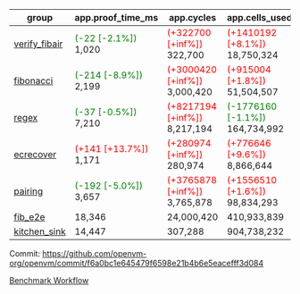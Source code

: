 | group | app.proof_time_ms | app.cycles | app.cells_used | leaf.proof_time_ms | leaf.cycles | leaf.cells_used |
| -- | -- | -- | -- | -- | -- | -- |
| [verify_fibair](https://github.com/openvm-org/openvm/blob/benchmark-results/benchmarks-pr/1567/verify_fibair-f6a0bc1e645479f6598e21b4b6e5eacefff3d084.md) |<span style='color: green'>(-22 [-2.1%])</span> 1,020 | <span style='color: red'>(+322700 [+inf%])</span> 322,700 | <span style='color: red'>(+1410192 [+8.1%])</span> 18,750,324 |- | - | - |
| [fibonacci](https://github.com/openvm-org/openvm/blob/benchmark-results/benchmarks-pr/1567/fibonacci-f6a0bc1e645479f6598e21b4b6e5eacefff3d084.md) |<span style='color: green'>(-214 [-8.9%])</span> 2,199 | <span style='color: red'>(+3000420 [+inf%])</span> 3,000,420 | <span style='color: red'>(+915004 [+1.8%])</span> 51,504,507 |<span style='color: green'>(-75 [-2.4%])</span> 3,033 | <span style='color: red'>(+1248063 [+inf%])</span> 1,248,063 | <span style='color: red'>(+1052170 [+1.5%])</span> 70,886,848 |
| [regex](https://github.com/openvm-org/openvm/blob/benchmark-results/benchmarks-pr/1567/regex-f6a0bc1e645479f6598e21b4b6e5eacefff3d084.md) |<span style='color: green'>(-37 [-0.5%])</span> 7,210 | <span style='color: red'>(+8217194 [+inf%])</span> 8,217,194 | <span style='color: green'>(-1776160 [-1.1%])</span> 164,734,992 |<span style='color: green'>(-3224 [-25.7%])</span> 9,341 | <span style='color: red'>(+3326512 [+inf%])</span> 3,326,512 | <span style='color: green'>(-59118076 [-19.5%])</span> 244,537,950 |
| [ecrecover](https://github.com/openvm-org/openvm/blob/benchmark-results/benchmarks-pr/1567/ecrecover-f6a0bc1e645479f6598e21b4b6e5eacefff3d084.md) |<span style='color: red'>(+141 [+13.7%])</span> 1,171 | <span style='color: red'>(+280974 [+inf%])</span> 280,974 | <span style='color: red'>(+776646 [+9.6%])</span> 8,866,644 |<span style='color: green'>(-668 [-6.4%])</span> 9,836 | <span style='color: red'>(+2934956 [+inf%])</span> 2,934,956 | <span style='color: red'>(+2132858 [+0.9%])</span> 247,227,210 |
| [pairing](https://github.com/openvm-org/openvm/blob/benchmark-results/benchmarks-pr/1567/pairing-f6a0bc1e645479f6598e21b4b6e5eacefff3d084.md) |<span style='color: green'>(-192 [-5.0%])</span> 3,657 | <span style='color: red'>(+3765878 [+inf%])</span> 3,765,878 | <span style='color: red'>(+1556510 [+1.6%])</span> 98,834,293 |<span style='color: green'>(-3342 [-43.4%])</span> 4,354 | <span style='color: red'>(+2010450 [+inf%])</span> 2,010,450 | <span style='color: green'>(-57513587 [-28.0%])</span> 148,011,747 |
| [fib_e2e](https://github.com/openvm-org/openvm/blob/benchmark-results/benchmarks-pr/1567/fib_e2e-f6a0bc1e645479f6598e21b4b6e5eacefff3d084.md) | 18,346 |  24,000,420 |  410,933,839 | 16,556 |  7,462,213 |  441,084,559 |
| [kitchen_sink](https://github.com/openvm-org/openvm/blob/benchmark-results/benchmarks-pr/1567/kitchen_sink-f6a0bc1e645479f6598e21b4b6e5eacefff3d084.md) | 14,447 |  307,288 |  904,738,232 | 21,401 |  7,903,980 |  769,363,106 |


Commit: https://github.com/openvm-org/openvm/commit/f6a0bc1e645479f6598e21b4b6e5eacefff3d084

[Benchmark Workflow](https://github.com/openvm-org/openvm/actions/runs/16842092387)
